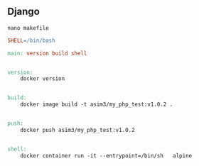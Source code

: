 ## Django

`nano makefile`
```makefile
SHELL=/bin/bash

main: version build shell


version:
	docker version


build:
	docker image build -t asim3/my_php_test:v1.0.2 .


push:
	docker push asim3/my_php_test:v1.0.2


shell:
	docker container run -it --entrypoint=/bin/sh   alpine
```
